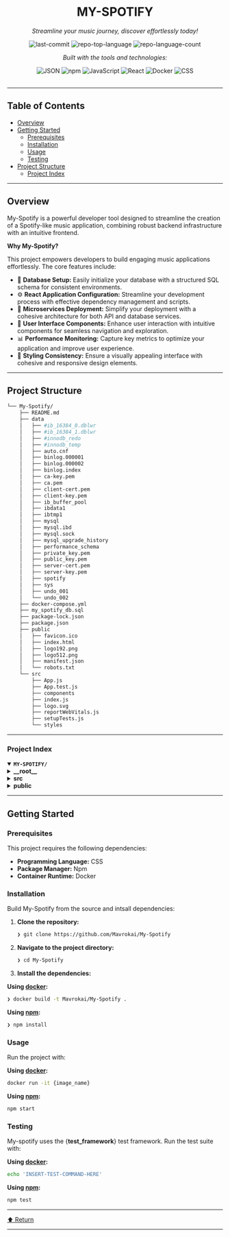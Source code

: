 <div id="top">

<!-- HEADER STYLE: CLASSIC -->
<div align="center">


# MY-SPOTIFY

<em>Streamline your music journey, discover effortlessly today!</em>

<!-- BADGES -->
<img src="https://img.shields.io/github/last-commit/Mavrokai/My-Spotify?style=flat&logo=git&logoColor=white&color=0080ff" alt="last-commit">
<img src="https://img.shields.io/github/languages/top/Mavrokai/My-Spotify?style=flat&color=0080ff" alt="repo-top-language">
<img src="https://img.shields.io/github/languages/count/Mavrokai/My-Spotify?style=flat&color=0080ff" alt="repo-language-count">

<em>Built with the tools and technologies:</em>

<img src="https://img.shields.io/badge/JSON-000000.svg?style=flat&logo=JSON&logoColor=white" alt="JSON">
<img src="https://img.shields.io/badge/npm-CB3837.svg?style=flat&logo=npm&logoColor=white" alt="npm">
<img src="https://img.shields.io/badge/JavaScript-F7DF1E.svg?style=flat&logo=JavaScript&logoColor=black" alt="JavaScript">
<img src="https://img.shields.io/badge/React-61DAFB.svg?style=flat&logo=React&logoColor=black" alt="React">
<img src="https://img.shields.io/badge/Docker-2496ED.svg?style=flat&logo=Docker&logoColor=white" alt="Docker">
<img src="https://img.shields.io/badge/CSS-663399.svg?style=flat&logo=CSS&logoColor=white" alt="CSS">

</div>
<br>

---

## Table of Contents

- [Overview](#overview)
- [Getting Started](#getting-started)
    - [Prerequisites](#prerequisites)
    - [Installation](#installation)
    - [Usage](#usage)
    - [Testing](#testing)
- [Project Structure](#project-structure)
    - [Project Index](#project-index)

---

## Overview

My-Spotify is a powerful developer tool designed to streamline the creation of a Spotify-like music application, combining robust backend infrastructure with an intuitive frontend.

**Why My-Spotify?**

This project empowers developers to build engaging music applications effortlessly. The core features include:

- 🎵 **Database Setup:** Easily initialize your database with a structured SQL schema for consistent environments.
- ⚙️ **React Application Configuration:** Streamline your development process with effective dependency management and scripts.
- 🚀 **Microservices Deployment:** Simplify your deployment with a cohesive architecture for both API and database services.
- 🎨 **User Interface Components:** Enhance user interaction with intuitive components for seamless navigation and exploration.
- 📊 **Performance Monitoring:** Capture key metrics to optimize your application and improve user experience.
- 🎉 **Styling Consistency:** Ensure a visually appealing interface with cohesive and responsive design elements.

---

## Project Structure

```sh
└── My-Spotify/
    ├── README.md
    ├── data
    │   ├── #ib_16384_0.dblwr
    │   ├── #ib_16384_1.dblwr
    │   ├── #innodb_redo
    │   ├── #innodb_temp
    │   ├── auto.cnf
    │   ├── binlog.000001
    │   ├── binlog.000002
    │   ├── binlog.index
    │   ├── ca-key.pem
    │   ├── ca.pem
    │   ├── client-cert.pem
    │   ├── client-key.pem
    │   ├── ib_buffer_pool
    │   ├── ibdata1
    │   ├── ibtmp1
    │   ├── mysql
    │   ├── mysql.ibd
    │   ├── mysql.sock
    │   ├── mysql_upgrade_history
    │   ├── performance_schema
    │   ├── private_key.pem
    │   ├── public_key.pem
    │   ├── server-cert.pem
    │   ├── server-key.pem
    │   ├── spotify
    │   ├── sys
    │   ├── undo_001
    │   └── undo_002
    ├── docker-compose.yml
    ├── my_spotify_db.sql
    ├── package-lock.json
    ├── package.json
    ├── public
    │   ├── favicon.ico
    │   ├── index.html
    │   ├── logo192.png
    │   ├── logo512.png
    │   ├── manifest.json
    │   └── robots.txt
    └── src
        ├── App.js
        ├── App.test.js
        ├── components
        ├── index.js
        ├── logo.svg
        ├── reportWebVitals.js
        ├── setupTests.js
        └── styles
```

---

### Project Index

<details open>
	<summary><b><code>MY-SPOTIFY/</code></b></summary>
	<!-- __root__ Submodule -->
	<details>
		<summary><b>__root__</b></summary>
		<blockquote>
			<div class='directory-path' style='padding: 8px 0; color: #666;'>
				<code><b>⦿ __root__</b></code>
			<table style='width: 100%; border-collapse: collapse;'>
			<thead>
				<tr style='background-color: #f8f9fa;'>
					<th style='width: 30%; text-align: left; padding: 8px;'>File Name</th>
					<th style='text-align: left; padding: 8px;'>Summary</th>
				</tr>
			</thead>
				<tr style='border-bottom: 1px solid #eee;'>
					<td style='padding: 8px;'><b><a href='https://github.com/Mavrokai/My-Spotify/blob/master/my_spotify_db.sql'>my_spotify_db.sql</a></b></td>
					<td style='padding: 8px;'>- My_spotify_db.sql## SummaryThe <code>my_spotify_db.sql</code> file serves as a foundational component of the project, encapsulating the SQL schema and initial data for the <code>database_music</code> database<br>- This file is crucial for setting up the database environment required by the application, enabling it to manage and query music-related data effectively<br>- By providing a structured format for the database, it ensures that developers can easily replicate the database setup across different environments, facilitating collaboration and consistency within the codebase<br>- This SQL dump is particularly important for initializing the applications data layer, allowing the rest of the project to function seamlessly with the necessary data infrastructure in place.</td>
				</tr>
				<tr style='border-bottom: 1px solid #eee;'>
					<td style='padding: 8px;'><b><a href='https://github.com/Mavrokai/My-Spotify/blob/master/package.json'>package.json</a></b></td>
					<td style='padding: 8px;'>- Defines the configuration and dependencies for a React application, ensuring a streamlined development process<br>- It specifies essential libraries for testing, routing, and performance monitoring, while also providing scripts for starting, building, and testing the app<br>- This setup facilitates a robust environment for building user interfaces, promoting best practices in code quality and compatibility across different browsers.</td>
				</tr>
				<tr style='border-bottom: 1px solid #eee;'>
					<td style='padding: 8px;'><b><a href='https://github.com/Mavrokai/My-Spotify/blob/master/package-lock.json'>package-lock.json</a></b></td>
					<td style='padding: 8px;'>- README Summary for <code>package-lock.json</code>The <code>package-lock.json</code> file is a crucial component of the <code>my-app</code> project, serving as a comprehensive record of the exact versions of all dependencies and their sub-dependencies used in the application<br>- This file ensures that the development environment is consistent across different setups by locking the dependency tree, which helps prevent issues related to version mismatches.In the context of the overall project architecture, <code>package-lock.json</code> plays a vital role in maintaining the stability and reliability of the application<br>- It guarantees that every team member and deployment environment uses the same versions of libraries, which is essential for achieving predictable builds and minimizing bugs related to dependency updates.By managing dependencies effectively, this file supports the projects goal of delivering a robust and maintainable React application, leveraging libraries such as React Router for navigation and Testing Library for testing components<br>- Overall, <code>package-lock.json</code> is integral to the project's dependency management strategy, ensuring a seamless development experience.</td>
				</tr>
				<tr style='border-bottom: 1px solid #eee;'>
					<td style='padding: 8px;'><b><a href='https://github.com/Mavrokai/My-Spotify/blob/master/docker-compose.yml'>docker-compose.yml</a></b></td>
					<td style='padding: 8px;'>- Facilitates the deployment of a microservices architecture for a Spotify-like application by defining services for both the API and a MySQL database<br>- It ensures the API is accessible on port 8000 and establishes necessary environment configurations for database connectivity and initialization<br>- This setup streamlines development and testing, allowing for a cohesive integration of backend services.</td>
				</tr>
			</table>
		</blockquote>
	</details>
	<!-- src Submodule -->
	<details>
		<summary><b>src</b></summary>
		<blockquote>
			<div class='directory-path' style='padding: 8px 0; color: #666;'>
				<code><b>⦿ src</b></code>
			<table style='width: 100%; border-collapse: collapse;'>
			<thead>
				<tr style='background-color: #f8f9fa;'>
					<th style='width: 30%; text-align: left; padding: 8px;'>File Name</th>
					<th style='text-align: left; padding: 8px;'>Summary</th>
				</tr>
			</thead>
				<tr style='border-bottom: 1px solid #eee;'>
					<td style='padding: 8px;'><b><a href='https://github.com/Mavrokai/My-Spotify/blob/master/src/index.js'>index.js</a></b></td>
					<td style='padding: 8px;'>- Initializes the React application by rendering the main App component into the root DOM element<br>- It sets up the application in strict mode to help identify potential problems and includes functionality for measuring performance metrics<br>- This foundational setup ensures a smooth user experience and provides a structure for further development within the overall project architecture.</td>
				</tr>
				<tr style='border-bottom: 1px solid #eee;'>
					<td style='padding: 8px;'><b><a href='https://github.com/Mavrokai/My-Spotify/blob/master/src/App.js'>App.js</a></b></td>
					<td style='padding: 8px;'>- Facilitates the core navigation and routing of the application, enabling users to seamlessly transition between various components such as artist details, albums, genres, and search functionalities<br>- By managing the application state for search terms, it enhances user interaction and experience, while integrating essential UI elements like the Navbar and Sidebar, thereby contributing to the overall structure and flow of the codebase.</td>
				</tr>
				<tr style='border-bottom: 1px solid #eee;'>
					<td style='padding: 8px;'><b><a href='https://github.com/Mavrokai/My-Spotify/blob/master/src/setupTests.js'>setupTests.js</a></b></td>
					<td style='padding: 8px;'>- Enhances testing capabilities by integrating custom matchers from jest-dom, which facilitate more intuitive assertions on DOM nodes within the project<br>- This setup streamlines the testing process, allowing developers to easily verify the presence and content of elements, thereby improving the overall reliability and maintainability of the codebase<br>- It plays a crucial role in ensuring high-quality user interface testing.</td>
				</tr>
				<tr style='border-bottom: 1px solid #eee;'>
					<td style='padding: 8px;'><b><a href='https://github.com/Mavrokai/My-Spotify/blob/master/src/App.test.js'>App.test.js</a></b></td>
					<td style='padding: 8px;'>- Facilitates the testing of the main application component by ensuring that essential elements, such as the learn react link, are rendered correctly<br>- This contributes to the overall quality assurance of the project, promoting reliability and user experience<br>- By validating core functionalities, it supports the development process and helps maintain a robust codebase architecture.</td>
				</tr>
				<tr style='border-bottom: 1px solid #eee;'>
					<td style='padding: 8px;'><b><a href='https://github.com/Mavrokai/My-Spotify/blob/master/src/reportWebVitals.js'>reportWebVitals.js</a></b></td>
					<td style='padding: 8px;'>- Facilitates performance monitoring by capturing key web vitals metrics such as Cumulative Layout Shift, First Input Delay, First Contentful Paint, Largest Contentful Paint, and Time to First Byte<br>- This functionality enhances the overall user experience by providing insights into application performance, enabling developers to make informed optimizations within the broader project architecture.</td>
				</tr>
			</table>
			<!-- styles Submodule -->
			<details>
				<summary><b>styles</b></summary>
				<blockquote>
					<div class='directory-path' style='padding: 8px 0; color: #666;'>
						<code><b>⦿ src.styles</b></code>
					<table style='width: 100%; border-collapse: collapse;'>
					<thead>
						<tr style='background-color: #f8f9fa;'>
							<th style='width: 30%; text-align: left; padding: 8px;'>File Name</th>
							<th style='text-align: left; padding: 8px;'>Summary</th>
						</tr>
					</thead>
						<tr style='border-bottom: 1px solid #eee;'>
							<td style='padding: 8px;'><b><a href='https://github.com/Mavrokai/My-Spotify/blob/master/src/styles/Artiste.css'>Artiste.css</a></b></td>
							<td style='padding: 8px;'>- Defines the visual aesthetics for the Artiste component within the project, ensuring a cohesive and appealing user interface<br>- By establishing styles such as colors, fonts, and layout, it enhances the overall user experience and aligns with the projects branding<br>- This contributes to a polished and professional look, supporting the functionality of the application while maintaining design consistency across various components.</td>
						</tr>
						<tr style='border-bottom: 1px solid #eee;'>
							<td style='padding: 8px;'><b><a href='https://github.com/Mavrokai/My-Spotify/blob/master/src/styles/ArtistDetails.css'>ArtistDetails.css</a></b></td>
							<td style='padding: 8px;'>- Styles for artist details enhance the visual presentation of artist profiles within the application<br>- By providing a cohesive layout and responsive design, these styles ensure that artist images, bios, and album information are displayed attractively and accessibly<br>- The design elements, such as hover effects and gradient highlights, contribute to an engaging user experience, making it easy for users to explore and appreciate the artists featured in the project.</td>
						</tr>
						<tr style='border-bottom: 1px solid #eee;'>
							<td style='padding: 8px;'><b><a href='https://github.com/Mavrokai/My-Spotify/blob/master/src/styles/Accueil.css'>Accueil.css</a></b></td>
							<td style='padding: 8px;'>- Stylesheet defines the visual presentation for the Accueil component of the project, establishing a cohesive and modern user interface<br>- It incorporates a dark theme with a flexible layout, featuring a sidebar for navigation and a main content area for displaying various sections<br>- The design enhances user interaction through responsive elements and hover effects, ensuring an engaging experience while browsing content, particularly for music-related features.</td>
						</tr>
						<tr style='border-bottom: 1px solid #eee;'>
							<td style='padding: 8px;'><b><a href='https://github.com/Mavrokai/My-Spotify/blob/master/src/styles/Genres.css'>Genres.css</a></b></td>
							<td style='padding: 8px;'>- Styles defined in Genres.css enhance the visual presentation of the genres section within the application<br>- By establishing a responsive grid layout for genre cards, it ensures an organized and appealing display<br>- The design elements, including hover effects and typography, contribute to an engaging user experience, aligning with the overall aesthetic and functionality of the project.</td>
						</tr>
						<tr style='border-bottom: 1px solid #eee;'>
							<td style='padding: 8px;'><b><a href='https://github.com/Mavrokai/My-Spotify/blob/master/src/styles/index.css'>index.css</a></b></td>
							<td style='padding: 8px;'>- Establishes foundational styling for the project by defining global styles for the body and code elements<br>- It ensures a consistent and modern typography across the application, enhancing readability and user experience<br>- By utilizing system and widely supported fonts, it promotes a seamless visual appearance that aligns with the overall design architecture of the codebase.</td>
						</tr>
						<tr style='border-bottom: 1px solid #eee;'>
							<td style='padding: 8px;'><b><a href='https://github.com/Mavrokai/My-Spotify/blob/master/src/styles/Sidebar.css'>Sidebar.css</a></b></td>
							<td style='padding: 8px;'>- Defines the styling for the sidebar component within the application, establishing a fixed, visually appealing navigation area that enhances user experience<br>- It ensures the sidebar is user-friendly with clear typography and interactive elements, while also accommodating the main content layout to prevent overlap<br>- This design contributes to a cohesive and organized interface, facilitating easy access to navigation links and improving overall usability.</td>
						</tr>
						<tr style='border-bottom: 1px solid #eee;'>
							<td style='padding: 8px;'><b><a href='https://github.com/Mavrokai/My-Spotify/blob/master/src/styles/Recherche.css'>Recherche.css</a></b></td>
							<td style='padding: 8px;'>- Defines the visual styling and layout for the search interface within the application<br>- It establishes a cohesive dark theme with accent colors, ensuring a user-friendly experience through responsive design elements<br>- The styles enhance the search functionality by providing clear input fields, organized results, and engaging animations, contributing to an intuitive and aesthetically pleasing user interaction throughout the codebase.</td>
						</tr>
						<tr style='border-bottom: 1px solid #eee;'>
							<td style='padding: 8px;'><b><a href='https://github.com/Mavrokai/My-Spotify/blob/master/src/styles/App.css'>App.css</a></b></td>
							<td style='padding: 8px;'>- Defines the styling for the main application interface, ensuring a visually appealing and user-friendly experience<br>- It establishes layout properties, animations, and responsive design elements that enhance the overall aesthetic and functionality of the application<br>- By centralizing styles, it contributes to a cohesive look and feel, aligning with the projects goal of delivering an engaging user experience.</td>
						</tr>
						<tr style='border-bottom: 1px solid #eee;'>
							<td style='padding: 8px;'><b><a href='https://github.com/Mavrokai/My-Spotify/blob/master/src/styles/Albums.css'>Albums.css</a></b></td>
							<td style='padding: 8px;'>- Styles for pagination and content layout enhance user interaction and visual appeal within the application<br>- By defining button aesthetics and behaviors, such as hover effects and active states, the design promotes a seamless navigation experience<br>- Additionally, the content styling ensures a consistent and user-friendly interface, contributing to the overall architectures focus on usability and accessibility.</td>
						</tr>
						<tr style='border-bottom: 1px solid #eee;'>
							<td style='padding: 8px;'><b><a href='https://github.com/Mavrokai/My-Spotify/blob/master/src/styles/Navbar.css'>Navbar.css</a></b></td>
							<td style='padding: 8px;'>- Defines the styling for the navigation bar, establishing a fixed position at the top of the interface to ensure constant visibility<br>- It enhances user experience through a visually appealing design, featuring a dark theme with contrasting colors for text and elements<br>- The layout facilitates easy access to branding and search functionalities, contributing to the overall usability and aesthetic coherence of the application.</td>
						</tr>
						<tr style='border-bottom: 1px solid #eee;'>
							<td style='padding: 8px;'><b><a href='https://github.com/Mavrokai/My-Spotify/blob/master/src/styles/DetailsAlbum.css'>DetailsAlbum.css</a></b></td>
							<td style='padding: 8px;'>- Styles for the album details page enhance the visual presentation and user experience of the music application<br>- By defining layouts, typography, and interactive elements, these styles create an engaging interface for displaying album information and track listings<br>- The design promotes a cohesive aesthetic that aligns with the overall project architecture, ensuring a seamless interaction for users exploring music content.</td>
						</tr>
					</table>
				</blockquote>
			</details>
			<!-- components Submodule -->
			<details>
				<summary><b>components</b></summary>
				<blockquote>
					<div class='directory-path' style='padding: 8px 0; color: #666;'>
						<code><b>⦿ src.components</b></code>
					<table style='width: 100%; border-collapse: collapse;'>
					<thead>
						<tr style='background-color: #f8f9fa;'>
							<th style='width: 30%; text-align: left; padding: 8px;'>File Name</th>
							<th style='text-align: left; padding: 8px;'>Summary</th>
						</tr>
					</thead>
						<tr style='border-bottom: 1px solid #eee;'>
							<td style='padding: 8px;'><b><a href='https://github.com/Mavrokai/My-Spotify/blob/master/src/components/Recherche.jsx'>Recherche.jsx</a></b></td>
							<td style='padding: 8px;'>- Search component facilitates user interaction by allowing searches for albums and artists within the application<br>- It fetches data from a backend service, enriches it with relevant details, and displays filtered results based on user input<br>- Additionally, it manages pagination for results, ensuring a smooth user experience while handling loading states and potential errors effectively<br>- This component plays a crucial role in enhancing the overall functionality of the application.</td>
						</tr>
						<tr style='border-bottom: 1px solid #eee;'>
							<td style='padding: 8px;'><b><a href='https://github.com/Mavrokai/My-Spotify/blob/master/src/components/DetailsArtiste.jsx'>DetailsArtiste.jsx</a></b></td>
							<td style='padding: 8px;'>- ArtistDetails component serves to display detailed information about a specific artist, including their biography and associated albums<br>- It fetches artist data and album listings based on the artists unique identifier, handling loading states and potential errors gracefully<br>- By providing a user-friendly interface, it enhances the overall experience of exploring artist profiles within the application, contributing to the projects goal of showcasing musical talent.</td>
						</tr>
						<tr style='border-bottom: 1px solid #eee;'>
							<td style='padding: 8px;'><b><a href='https://github.com/Mavrokai/My-Spotify/blob/master/src/components/Navbar.jsx'>Navbar.jsx</a></b></td>
							<td style='padding: 8px;'>- Navbar component serves as a key navigational element within the MySpotify application, providing users with a seamless way to access the home page and search for artists<br>- By integrating a search bar, it enhances user interaction, allowing for real-time search functionality<br>- This component plays a crucial role in maintaining an intuitive user experience across the overall project architecture.</td>
						</tr>
						<tr style='border-bottom: 1px solid #eee;'>
							<td style='padding: 8px;'><b><a href='https://github.com/Mavrokai/My-Spotify/blob/master/src/components/DetailsAlbum.jsx'>DetailsAlbum.jsx</a></b></td>
							<td style='padding: 8px;'>- DetailsAlbum component serves to display detailed information about a specific album, including its cover, description, and tracklist<br>- It fetches album data based on the album ID from the URL, handles loading states and errors, and provides an audio player for tracks, allowing users to play or pause individual songs<br>- This enhances the user experience by integrating album exploration with audio playback functionality.</td>
						</tr>
						<tr style='border-bottom: 1px solid #eee;'>
							<td style='padding: 8px;'><b><a href='https://github.com/Mavrokai/My-Spotify/blob/master/src/components/Genres.jsx'>Genres.jsx</a></b></td>
							<td style='padding: 8px;'>- Genres component serves as a dynamic interface for displaying a list of genres fetched from a backend service<br>- It manages the loading state and potential errors while allowing users to navigate to detailed views of each genre<br>- By integrating with the overall project architecture, it enhances user engagement and provides a seamless experience in exploring various genres within the application.</td>
						</tr>
						<tr style='border-bottom: 1px solid #eee;'>
							<td style='padding: 8px;'><b><a href='https://github.com/Mavrokai/My-Spotify/blob/master/src/components/accueil.jsx'>accueil.jsx</a></b></td>
							<td style='padding: 8px;'>- Accueil component serves as the main landing page for the MusiFlow application, showcasing featured artists, popular albums, and music genres<br>- It dynamically fetches and displays content based on user interactions, such as search terms, while managing loading states and potential errors<br>- The component enhances user engagement by allowing navigation to detailed views of artists, albums, and genres, creating an interactive and visually appealing experience.</td>
						</tr>
						<tr style='border-bottom: 1px solid #eee;'>
							<td style='padding: 8px;'><b><a href='https://github.com/Mavrokai/My-Spotify/blob/master/src/components/DetailsGenre.jsx'>DetailsGenre.jsx</a></b></td>
							<td style='padding: 8px;'>- DetailsGenre component serves to display information about a specific music genre, including its name and associated albums<br>- It fetches genre data and album details from an API, manages loading states, and handles errors<br>- Additionally, it implements pagination for album display, enhancing user navigation through the albums related to the selected genre, thereby enriching the overall user experience within the application.</td>
						</tr>
						<tr style='border-bottom: 1px solid #eee;'>
							<td style='padding: 8px;'><b><a href='https://github.com/Mavrokai/My-Spotify/blob/master/src/components/Sidebar.jsx'>Sidebar.jsx</a></b></td>
							<td style='padding: 8px;'>- Provides a navigational component for the Spotify Clone project, enhancing user experience by facilitating easy access to key sections such as Home, Albums, Genres, Artists, and Search<br>- The Sidebar serves as a central hub within the application, promoting seamless navigation and organization, which is essential for users to explore the music content effectively<br>- Its integration into the overall architecture supports a cohesive and intuitive interface.</td>
						</tr>
						<tr style='border-bottom: 1px solid #eee;'>
							<td style='padding: 8px;'><b><a href='https://github.com/Mavrokai/My-Spotify/blob/master/src/components/Album.jsx'>Album.jsx</a></b></td>
							<td style='padding: 8px;'>- Albums component serves as a user interface for displaying a paginated list of music albums<br>- It fetches album data from a backend service, handles loading states and errors, and allows users to navigate to detailed views of individual albums<br>- The component enhances user experience through pagination, ensuring efficient browsing of potentially large album collections while maintaining a clean and responsive design.</td>
						</tr>
						<tr style='border-bottom: 1px solid #eee;'>
							<td style='padding: 8px;'><b><a href='https://github.com/Mavrokai/My-Spotify/blob/master/src/components/Artistes.jsx'>Artistes.jsx</a></b></td>
							<td style='padding: 8px;'>- Artiste component serves as a dynamic interface for displaying a paginated list of artists retrieved from a backend API<br>- It manages the state of artist data, handles errors, and facilitates navigation to detailed artist views<br>- By implementing pagination, it enhances user experience, allowing seamless browsing through a potentially large dataset while maintaining clarity and accessibility within the overall project architecture.</td>
						</tr>
					</table>
				</blockquote>
			</details>
		</blockquote>
	</details>
	<!-- public Submodule -->
	<details>
		<summary><b>public</b></summary>
		<blockquote>
			<div class='directory-path' style='padding: 8px 0; color: #666;'>
				<code><b>⦿ public</b></code>
			<table style='width: 100%; border-collapse: collapse;'>
			<thead>
				<tr style='background-color: #f8f9fa;'>
					<th style='width: 30%; text-align: left; padding: 8px;'>File Name</th>
					<th style='text-align: left; padding: 8px;'>Summary</th>
				</tr>
			</thead>
				<tr style='border-bottom: 1px solid #eee;'>
					<td style='padding: 8px;'><b><a href='https://github.com/Mavrokai/My-Spotify/blob/master/public/index.html'>index.html</a></b></td>
					<td style='padding: 8px;'>- Serves as the foundational HTML template for the web application, establishing the structure and essential metadata for a React-based project<br>- It facilitates the integration of various assets, such as icons and manifests, while ensuring compatibility with client-side routing<br>- This template is crucial for rendering the React components and provides a seamless user experience across different devices.</td>
				</tr>
				<tr style='border-bottom: 1px solid #eee;'>
					<td style='padding: 8px;'><b><a href='https://github.com/Mavrokai/My-Spotify/blob/master/public/manifest.json'>manifest.json</a></b></td>
					<td style='padding: 8px;'>- Defines the web apps manifest, providing essential metadata for a Progressive Web App (PWA)<br>- It specifies the apps name, icons, and display settings, ensuring a seamless user experience when installed on devices<br>- By establishing the theme and background colors, it enhances visual consistency, contributing to the overall branding and usability of the Create React App Sample project.</td>
				</tr>
				<tr style='border-bottom: 1px solid #eee;'>
					<td style='padding: 8px;'><b><a href='https://github.com/Mavrokai/My-Spotify/blob/master/public/robots.txt'>robots.txt</a></b></td>
					<td style='padding: 8px;'>- Facilitates web crawling by providing directives for search engine bots<br>- The robots.txt located in the public directory allows all user agents unrestricted access to the site, ensuring that search engines can index the content effectively<br>- This contributes to the overall architecture by enhancing visibility and discoverability of the project on the web.</td>
				</tr>
			</table>
		</blockquote>
	</details>
</details>

---

## Getting Started

### Prerequisites

This project requires the following dependencies:

- **Programming Language:** CSS
- **Package Manager:** Npm
- **Container Runtime:** Docker

### Installation

Build My-Spotify from the source and intsall dependencies:

1. **Clone the repository:**

    ```sh
    ❯ git clone https://github.com/Mavrokai/My-Spotify
    ```

2. **Navigate to the project directory:**

    ```sh
    ❯ cd My-Spotify
    ```

3. **Install the dependencies:**

**Using [docker](https://www.docker.com/):**

```sh
❯ docker build -t Mavrokai/My-Spotify .
```
**Using [npm](https://www.npmjs.com/):**

```sh
❯ npm install
```

### Usage

Run the project with:

**Using [docker](https://www.docker.com/):**

```sh
docker run -it {image_name}
```
**Using [npm](https://www.npmjs.com/):**

```sh
npm start
```

### Testing

My-spotify uses the {__test_framework__} test framework. Run the test suite with:

**Using [docker](https://www.docker.com/):**

```sh
echo 'INSERT-TEST-COMMAND-HERE'
```
**Using [npm](https://www.npmjs.com/):**

```sh
npm test
```

---

<div align="left"><a href="#top">⬆ Return</a></div>

---
